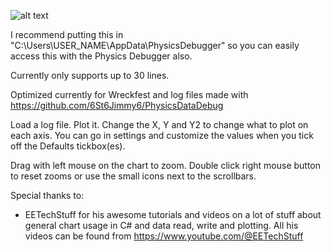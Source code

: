 ![alt text](https://i.imgur.com/SZbkKTP.png)

I recommend putting this in "C:\Users\USER_NAME\AppData\PhysicsDebugger\" so you can easily access this with the Physics Debugger also.

Currently only supports up to 30 lines. 

Optimized currently for Wreckfest and log files made with https://github.com/6St6Jimmy6/PhysicsDataDebug

Load a log file. Plot it. Change the X, Y and Y2 to change what to plot on each axis.
You can go in settings and customize the values when you tick off the Defaults tickbox(es).

Drag with left mouse on the chart to zoom.
Double click right mouse button to reset zooms or use the small icons next to the scrollbars.

Special thanks to:
- EETechStuff for his awesome tutorials and videos on a lot of stuff about general chart usage in C# and data read, write and plotting. All his videos can be found from https://www.youtube.com/@EETechStuff
